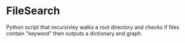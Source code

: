 # FileSearch
Python script that recursivley walks a root directory and checks if files contain "keyword" then outputs a dictionary and graph.
